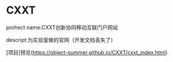 # CXXT
prohect name:CXXT创新协同移动互联门户网站

descript:为实验室做的官网（开发文档丢失了）

[项目]预览(https://object-summer.github.io/CXXT/cxxt_index.html)
